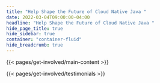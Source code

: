```yaml
---
title: "Help Shape the Future of Cloud Native Java "
date: 2022-03-04T09:00:00-04:00
headline: "Help Shape the Future of Cloud Native Java "
hide_page_title: true
hide_sidebar: true
container: "container-fluid"
hide_breadcrumb: true
---
```


{{< pages/get-involved/main-content >}}

{{< pages/get-involved/testimonials >}}